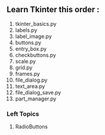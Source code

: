 ## Learn Tkinter this order :

1. tkinter_basics.py
2. labels.py
3. label_image.py
4. buttons.py
5. entry_box.py
6. checkbuttons.py
7. scale.py
8. grid.py
9. frames.py
10. file_dialog.py
11. text_area.py
12. file_dialog_save.py
13. part_manager.py

### Left Topics
1. RadioButtons